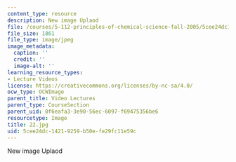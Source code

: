 ```yaml
---
content_type: resource
description: New image Uplaod
file: /courses/5-112-principles-of-chemical-science-fall-2005/5cee24dc14219259b50efe29fc11e59c_22.jpg
file_size: 1861
file_type: image/jpeg
image_metadata:
  caption: ''
  credit: ''
  image-alt: ''
learning_resource_types:
- Lecture Videos
license: https://creativecommons.org/licenses/by-nc-sa/4.0/
ocw_type: OCWImage
parent_title: Video Lectures
parent_type: CourseSection
parent_uid: 0f6eafa3-3e90-56ec-6097-f69475356be6
resourcetype: Image
title: 22.jpg
uid: 5cee24dc-1421-9259-b50e-fe29fc11e59c
---
```

New image Uplaod